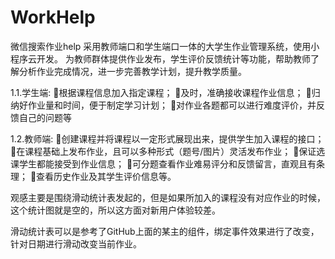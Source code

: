 # WorkHelp
微信搜索作业help
 采用教师端口和学生端口一体的大学生作业管理系统，使用小程序云开发。
 为教师群体提供作业发布，学生评价反馈统计等功能，帮助教师了解分析作业完成情况，进一步完善教学计划，提升教学质量。

1.1.学生端:
根据课程信息加入指定课程；
及时，准确接收课程作业信息；
归纳好作业量和时间，便于制定学习计划；
对作业各题都可以进行难度评价，并反馈自己的问题等


1.2.教师端:
创建课程并将课程以一定形式展现出来，提供学生加入课程的接口；
在课程基础上发布作业，且可以多种形式（题号/图片）灵活发布作业；
保证选课学生都能接受到作业信息；
可分题查看作业难易评分和反馈留言，直观且有条理；
查看历史作业及其学生评价信息等。

观感主要是围绕滑动统计表发起的，但是如果所加入的课程没有对应作业的时候，这个统计图就是空的，所以这方面对新用户体验较差。

滑动统计表可以是参考了GitHub上面的某主的组件，绑定事件效果进行了改变，针对日期进行滑动改变当前作业。


